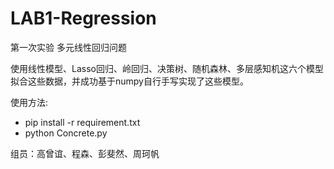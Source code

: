 # LAB1-Regression

第一次实验 多元线性回归问题

使用线性模型、Lasso回归、岭回归、决策树、随机森林、多层感知机这六个模型拟合这些数据，并成功基于numpy自行手写实现了这些模型。

使用方法:

* pip install -r requirement.txt
* python Concrete.py

组员：高曾谊、程森、彭斐然、周珂帆
